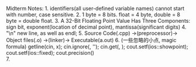 Midterm Notes:
	1. identifiers(all user-defined variable names) cannot start with number, case sensitive. 
	2. 1 byte = 8 bits. float = 4 byte, double = 8 byte = double float.
	3. A 32-Bit Floating Point Value Has Three Components: sign bit, exponent(location of decimal point), mantissa(significant digits) 
	4. "\n" new line, as well as endl;
	5. Source Code(.cpp) ->(preprocessor)-> Object files(.o) ->(linker)-> Executable(a.out)
	6. (一些忽略的小点, magic formula) getline(cin, x); cin.ignore(<times of repeat>, '<until char to ignore>'); cin.get(<array>, <until index>); cout.setf(ios::showpoint); cout.setf(ios::fixed); cout.precision(<number>)  
	7. 
